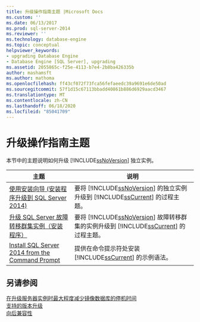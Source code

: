 ```yaml
---
title: 升级操作指南主题 |Microsoft Docs
ms.custom: ''
ms.date: 06/13/2017
ms.prod: sql-server-2014
ms.reviewer: ''
ms.technology: database-engine
ms.topic: conceptual
helpviewer_keywords:
- upgrading Database Engine
- Database Engine [SQL Server], upgrading
ms.assetid: 2055865c-f25e-4113-b7e4-2b8ba426335b
author: mashamsft
ms.author: mathoma
ms.openlocfilehash: ff43cf072f73fca56fefaeedc39a9691e6de50ad
ms.sourcegitcommit: 57f1d15c67113bbadd40861b886d6929aacd3467
ms.translationtype: MT
ms.contentlocale: zh-CN
ms.lasthandoff: 06/18/2020
ms.locfileid: "85041709"
---
```

# <a name="upgrade-how-to-topics"></a>升级操作指南主题
  本节中的主题说明如何升级 [!INCLUDE[ssNoVersion](../../includes/ssnoversion-md.md)] 独立实例。  
  
|主题|说明|  
|-----------|-----------------|  
|[使用安装向导 &#40;安装程序升级到 SQL Server 2014&#41;](../../database-engine/install-windows/upgrade-sql-server-using-the-installation-wizard-setup.md)|要将 [!INCLUDE[ssNoVersion](../../includes/ssnoversion-md.md)] 的独立实例升级到 [!INCLUDE[ssCurrent](../../includes/sscurrent-md.md)] 的过程主题。|  
|[升级 SQL Server 故障转移群集实例（安装程序）](../failover-clusters/windows/upgrade-a-sql-server-failover-cluster-instance-setup.md)|要将 [!INCLUDE[ssNoVersion](../../includes/ssnoversion-md.md)] 故障转移群集的实例升级到 [!INCLUDE[ssCurrent](../../includes/sscurrent-md.md)] 的过程主题。|  
|[Install SQL Server 2014 from the Command Prompt](../../database-engine/install-windows/install-sql-server-from-the-command-prompt.md)|提供在命令提示符处安装 [!INCLUDE[ssCurrent](../../includes/sscurrent-md.md)] 的示例语法。|  
  
## <a name="see-also"></a>另请参阅  
 [在升级服务器实例时最大程度减少镜像数据库的停机时间](../../database-engine/database-mirroring/upgrading-mirrored-instances.md)   
 [支持的版本升级](../../database-engine/install-windows/supported-version-and-edition-upgrades.md)   
 [向后兼容性](../../../2014/getting-started/backward-compatibility.md)  
  
  
